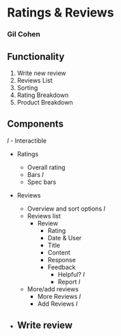 # Ratings & Reviews

### Gil Cohen

## Functionality

1. Write new review
2. Reviews List
3. Sorting
4. Rating Breakdown
5. Product Breakdown

## Components
*I* - Interactible

- Ratings
  - Overall rating
  - Bars *I*
  - Spec bars

- Reviews
  - Overview and sort options *I*
  - Reviews list
    - Review
      - Rating
      - Date & User
      - Title
      - Content
      - Response
      - Feedback
        - Helpful? *I*
        - Report *I*
  - More/add reviews
    - More Reviews *I*
    - Add Reviews *I*

- Write review
  -